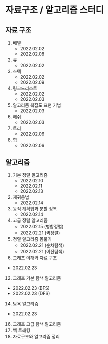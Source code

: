 # 자료구조 / 알고리즘 스터디
## 자료 구조

1. 배열 
   - 2022.02.02
   - 2022.02.08
2. 큐
   - 2022.02.02
3. 스택
    - 2022.02.02
    - 2022.02.09
4. 링크드리스트
    - 2022.02.02
    - 2022.02.03
5. 알고리즘 복잡도 표현 기법
    - 2022.02.03
6. 해쉬
    - 2022.02.03
7. 트리
    - 2022.02.06
8. 힙
    - 2022.02.06


## 알고리즘

1. 기본 정렬 알고리즘
   - 2022.02.10
   - 2022.02.11
   - 2022.02.13
3. 재귀용법
   - 2022.02.14
5. 동적 계획법과 분할 정복
   - 2022.02.14
7. 고급 정렬 알고리즘
   - 2022.02.15 (병합정렬)
   - 2022.02.21 (퀵정렬)
9. 정렬 알고리즘 몸풀기
   - 2022.02.21 (순차탐색)
   - 2022.02.21 (이진탐색)
10. 그래프 이해와 자료 구조
   - 2022.02.23
12. 그래프 기본 탐색 알고리즘
   - 2022.02.23 (BFS)
   - 2022.02.23 (DFS)
14. 탐욕 알고리즘
   - 2022.02.23
16. 그래프 고급 탐색 알고리즘
17. 백 트래킹
18. 자료구조와 알고리즘 정리
